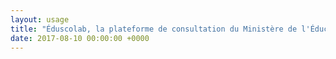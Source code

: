 ```yaml
---
layout: usage
title: "Éduscolab, la plateforme de consultation du Ministère de l'Éducation Nationale"
date: 2017-08-10 00:00:00 +0000
---
```

